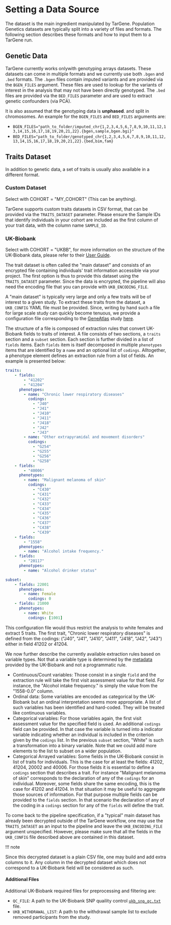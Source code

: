 # Setting a Data Source

The dataset is the main ingredient manipulated by TarGene. Population Genetics datasets are typically split into a variety of files and formats. The following section describes these formats and how to input them to a TarGene run.

## Genetic Data

TarGene currently works onlywith genotyping arrays datasets. These datasets can come in multiple formats and we currently use both `.bgen` and `.bed` formats. The `.bgen` files contain imputed variants and are provided via the `BGEN_FILES` argument. These files are used to lookup for the variants of interest in the analysis that may not have been directly genotyped. The `.bed` files are provided via the `BED_FILES` parameter and are used to extract genetic confounders (via PCA). 

It is also assumed that the genotyping data is **unphased**. and split in chromosomes. An example for the `BGEN_FILES` and `BED_FILES` arguments are:

- `BGEN_FILES="path_to_folder/imputed_chr{1,2,3,4,5,6,7,8,9,10,11,12,13,14,15,16,17,18,19,20,21,22}.{bgen,sample,bgen.bgi}"` 
- `BED_FILES="path_to_folder/genotyped_chr{1,2,3,4,5,6,7,8,9,10,11,12,13,14,15,16,17,18,19,20,21,22}.{bed,bim,fam}`

## Traits Dataset

In addition to genetic data, a set of traits is usually also available in a different format.

### Custom Dataset

Select with COHORT = "MY_COHORT" (This can be anything).

TarGene supports custom traits datasets in CSV format, that can be provided via the `TRAITS_DATASET` parameter. Please ensure the Sample IDs that identify individuals in your cohort are included as the first column of your trait data, with the column name `SAMPLE_ID`.

### UK-Biobank

Select with COHORT = "UKBB", for more information on the structure of the UK-Biobank data, please refer to their [User Guide](https://biobank.ndph.ox.ac.uk/crystal/exinfo.cgi?src=accessing_data_guide).

The trait dataset is often called the "main dataset" and consists of an encrypted file containing individuals' trait information accessible via your project. The first option is thus to provide this dataset using the `TRAITS_DATASET` parameter. Since the data is encrypted, the pipeline will also need the encoding file that you can provide with `UKB_ENCODING_FILE`.

A "main dataset" is typically very large and only a few traits will be of interest to a given study. To extract these traits from the dataset, a `UKB_CONFIG` YAML file must be provided. Since, writing by hand such a file for large scale study can quickly become tenuous, we provide a configuration file corresponding to the [GeneAtlas](http://geneatlas.roslin.ed.ac.uk/) study [here](https://github.com/TARGENE/UKBMain.jl/blob/main/data/ukbconfig.yaml).

The structure of a file is composed of extraction rules that convert UK-Biobank fields to traits of interest. A file consists of two sections, a `traits` section and a `subset` section. Each section is further divided in a list of `fields` items. Each `fields` item is itself decomposed in multiple `phenotypes` items that are identified by a `name` and an optional list of `codings`. Alltogether, a phenotype element defines an extraction rule from a list of fields. An example is presented below:

```yaml
traits:
    - fields:
        - "41202"
        - "41204"
      phenotypes:
        - name: "Chronic lower respiratory diseases"
          codings:
            - "J40"
            - "J41"
            - "J410"
            - "J411"
            - "J418"
            - "J42"
            - "J43"
        - name: "Other extrapyramidal and movement disorders"
          codings:
            - "G254"
            - "G255"
            - "G256"
            - "G258"
    - fields:
        - "40006"
      phenotypes:
        - name: "Malignant melanoma of skin"
          codings:
            - "C430"
            - "C431"
            - "C432"
            - "C433"
            - "C434"
            - "C435"
            - "C436"
            - "C437"
            - "C438"
            - "C439"
    - fields:
        - "1558"
      phenotypes:
        - name: "Alcohol intake frequency."
    - fields:
        - "20117"
      phenotypes:
        - name: "Alcohol drinker status"

subset: 
    - fields: 22001
      phenotypes:
        - name: Female
          codings: 0
    - fields: 21000
      phenotypes:
        - name: White
          codings: [1001]
```

This configuration file would thus restrict the analysis to white females and extract 5 traits. The first trait, "Chronic lower respiratory diseases" is defined from the codings: ("J40", "J41", "J410", "J411", "J418", "J42", "J43") either in field 41202 or 41204.

We now further describe the currently available extraction rules based on variable types. Not that a variable type is determined by the [metadata](https://biobank.ndph.ox.ac.uk/ukb/schema.cgi?id=1) provided by the UK-Biobank and not a programmatic rule.

- Continuous/Count variables: Those consist in a single `field` and the extraction rule will take the first visit assessment value for that field. For instance, the "Alcohol intake frequency." is simply the value from the "1558-0.0" column.
- Ordinal data: Some variables are encoded as categorical by the UK-Biobank but an ordinal interpretation seems more appropriate. A list of such variables has been identified and hard-coded. They will be treated like continuous variables.
- Categorical variables: For those variables again, the first visit assessment value for the specified field is used. An additional `codings` field can be provided. In that case the variable is turned into a indicator variable indicating whether an individual is included in the criterion given by the `codings` list. In the previous `subset` section, "White" is such a transformation into a binary variable. Note that we could add more elements to the list to subset on a wider population.
- Categorical Arrayed variables: Some fields in the UK-Biobank consist in list of traits for individuals. This is the case for at least the fields: 41202, 41204, 20002 and 40006. For those fields it is essential to define a `codings` section that describes a trait. For instance "Malignant melanoma of skin" corresponds to the declaration of any of the `codings` for an individual. Moreover, some fields share the same encoding, this is the case for  41202 and 41204. In that situation it may be useful to aggregate those sources of information. For that purpose multiple fields can be provided to the `fields` section. In that scenario the declaration of any of the coding in a `codings` section for any of the `fields` will define the trait.

To come back to the pipeline specification, if a "typical" main dataset has already been decrypted outside of the TarGene workflow, one may use the `TRAITS_DATASET` as an input to the pipeline and leave the `UKB_ENCODING_FILE` argument unspecified. However, please make sure that all the fields in the `UKB_CONFIG` file described above are contained in this dataset.

!!! note

  Since this decrypted dataset is a plain CSV file, one may build and add extra columns to it. Any column in the decrypted dataset which does not correspond to a UK-Biobank field will be considered as such.

#### Additional Files

Additional UK-Biobank required files for preprocessing and filtering are:

- `QC_FILE`: A path to the UK-Biobank SNP quaility control [`ukb_snp_qc.txt`](https://biobank.ctsu.ox.ac.uk/crystal/refer.cgi?id=1955) file.
- `UKB_WITHDRAWAL_LIST`: A path to the withdrawal sample list to exclude removed participants from the study.
